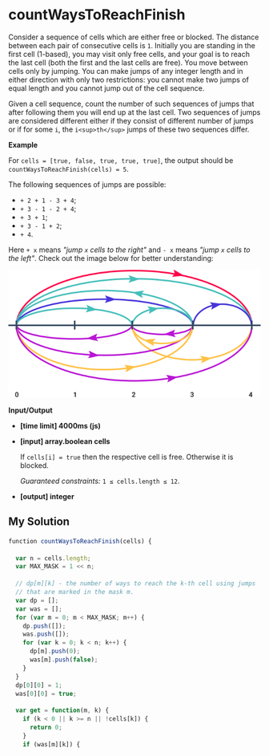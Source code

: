 # countWaysToReachFinish
﻿Consider a sequence of cells which are either free or blocked. The distance between each pair of consecutive cells is `1`. Initially you are standing in the first cell (1-based), you may visit only free cells, and your goal is to reach the last cell (both the first and the last cells are free). You move between cells only by jumping. You can make jumps of any integer length and in either direction with only two restrictions: you cannot make two jumps of equal length and you cannot jump out of the cell sequence.

Given a cell sequence, count the number of such sequences of jumps that after following them you will end up at the last cell. Two sequences of jumps are considered different either if they consist of different number of jumps or if for some `i`, the `i<sup>th</sup>` jumps of these two sequences differ.

**Example**

For `cells = [true, false, true, true, true]`, the output should be
`countWaysToReachFinish(cells) = 5`.

The following sequences of jumps are possible:

*   `+ 2 + 1 - 3 + 4`;
*   `+ 3 - 1 - 2 + 4`;
*   `+ 3 + 1`;
*   `+ 3 - 1 + 2`;
*   `+ 4`.

Here `+ x` means _"jump `x` cells to the right"_ and `- x` means _"jump `x` cells to the left"_. Check out the image below for better understanding:

![](images/example.png)

**Input/Output**

*   **[time limit] 4000ms (js)**

*   **[input] array.boolean cells**

    If `cells[i] = true` then the respective cell is free. Otherwise it is blocked.

    _Guaranteed constraints:_
    `1 ≤ cells.length ≤ 12`.

*   **[output] integer**


## My Solution
```javascript
﻿function countWaysToReachFinish(cells) {
​
  var n = cells.length;
  var MAX_MASK = 1 << n;
​
  // dp[m][k] - the number of ways to reach the k-th cell using jumps
  // that are marked in the mask m.
  var dp = [];
  var was = [];
  for (var m = 0; m < MAX_MASK; m++) {
    dp.push([]);
    was.push([]);
    for (var k = 0; k < n; k++) {
      dp[m].push(0);
      was[m].push(false);
    }
  }
  dp[0][0] = 1;
  was[0][0] = true;
​
  var get = function(m, k) {
    if (k < 0 || k >= n || !cells[k]) {
      return 0;
    }
    if (was[m][k]) {
```
